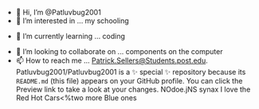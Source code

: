 - 👋 Hi, I’m @Patluvbug2001
- 👀 I’m interested in ... my schooling<P>
- 🌱 I’m currently learning ... coding </P>
- 💞️ I’m looking to collaborate on ... components on the computer</E>
- 📫 How to reach me ... Patrick.Sellers@Students.post.edu<E>.
Patluvbug2001/Patluvbug2001 is a ✨ special ✨ repository because its `README.md` (this file) appears on your GitHub profile.
You can click the Preview link to take a look at your changes.
NOdoe.jNS
synax
I love the Red Hot Cars<%two more Blue<E> ones</p>
